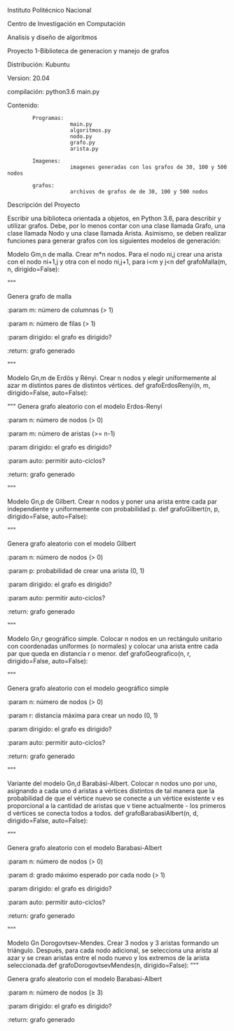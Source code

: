 Instituto Politécnico Nacional

Centro de Investigación en Computación

Analisis y diseño de algoritmos

Proyecto 1-Biblioteca de generacion y manejo de grafos

Distribución: Kubuntu 

Version: 20.04

compilación: python3.6 main.py


Contenido:

            Programas:
                        main.py
                        algoritmos.py
                        nodo.py
                        grafo.py    
                        arista.py
                        
            Imagenes:
                        imagenes generadas con los grafos de 30, 100 y 500 nodos
                        
            grafos:
                        archivos de grafos de de 30, 100 y 500 nodos
                        

Descripción del Proyecto

Escribir una biblioteca orientada a objetos, en Python 3.6, para describir y utilizar grafos. Debe, por lo menos contar con una clase llamada Grafo, una clase llamada Nodo y una clase llamada Arista. Asimismo, se deben realizar funciones para generar grafos con los siguientes modelos de generación:


Modelo Gm,n de malla. Crear m*n nodos. Para el nodo ni,j crear una arista con el nodo ni+1,j y otra con el nodo ni,j+1, para i<m y j<n
def grafoMalla(m, n, dirigido=False):

  """

  Genera grafo de malla

  :param m: número de columnas (> 1)

  :param n: número de filas (> 1)

  :param dirigido: el grafo es dirigido?

  :return: grafo generado

  """



Modelo Gn,m de Erdös y Rényi. Crear n nodos y elegir uniformemente al azar m distintos pares de distintos vértices.
def grafoErdosRenyi(n, m, dirigido=False, auto=False):

  """
  Genera grafo aleatorio con el modelo Erdos-Renyi

  :param n: número de nodos (> 0)

  :param m: número de aristas (>= n-1)

  :param dirigido: el grafo es dirigido?

  :param auto: permitir auto-ciclos?

  :return: grafo generado
  
  """



Modelo Gn,p de Gilbert. Crear n nodos y poner una arista entre cada par independiente y uniformemente con probabilidad p.
def grafoGilbert(n, p, dirigido=False, auto=False):

  """

  Genera grafo aleatorio con el modelo Gilbert

  :param n: número de nodos (> 0)

  :param p: probabilidad de crear una arista (0, 1)

  :param dirigido: el grafo es dirigido?

  :param auto: permitir auto-ciclos?

  :return: grafo generado

  """



Modelo Gn,r geográfico simple. Colocar n nodos en un rectángulo unitario con coordenadas uniformes (o normales) y colocar una arista entre cada par que queda en distancia r o menor.
def grafoGeografico(n, r, dirigido=False, auto=False):

  """

  Genera grafo aleatorio con el modelo geográfico simple

  :param n: número de nodos (> 0)

  :param r: distancia máxima para crear un nodo (0, 1)

  :param dirigido: el grafo es dirigido?

  :param auto: permitir auto-ciclos?

  :return: grafo generado

  """



Variante del modelo Gn,d Barabási-Albert. Colocar n nodos uno por uno, asignando a cada uno d aristas a vértices distintos de tal manera que la probabilidad de que el vértice nuevo se conecte a un vértice existente v es proporcional a la cantidad de aristas que v tiene actualmente - los primeros d vértices se conecta todos a todos.
def grafoBarabasiAlbert(n, d, dirigido=False, auto=False):

  """

  Genera grafo aleatorio con el modelo Barabasi-Albert

  :param n: número de nodos (> 0)

  :param d: grado máximo esperado por cada nodo (> 1)

  :param dirigido: el grafo es dirigido?

  :param auto: permitir auto-ciclos?

  :return: grafo generado

  """



Modelo Gn Dorogovtsev-Mendes. Crear 3 nodos y 3 aristas formando un triángulo. Después, para cada nodo adicional, se selecciona una arista al azar y se crean aristas entre el nodo nuevo y los extremos de la arista seleccionada.def grafoDorogovtsevMendes(n, dirigido=False):
  """

  Genera grafo aleatorio con el modelo Barabasi-Albert

  :param n: número de nodos (≥ 3)

  :param dirigido: el grafo es dirigido?

  :return: grafo generado
  
